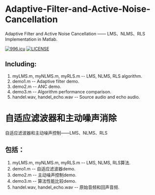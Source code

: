 # Adaptive-Filter-and-Active-Noise-Cancellation
Adaptive Filter and Active Noise Cancellation —— LMS、NLMS、RLS Implementation in Matlab.

[![996.icu](https://img.shields.io/badge/link-996.icu-red.svg)](https://996.icu)
[![LICENSE](https://img.shields.io/badge/license-Anti%20996-blue.svg)](https://github.com/996icu/996.ICU/blob/master/LICENSE)
## Including:
1. myLMS.m, myNLMS.m, myRLS.m -- LMS, NLMS, RLS algorithm.
2. demo1.m -- Adaptive filter demo.
3. demo2.m -- ANC demo.
4. demo3.m -- Algorithm performance comparison.
4. handel.wav, handel_echo.wav -- Source audio and echo audio.

# 自适应滤波器和主动噪声消除
自适应滤波器和主动噪声控制——LMS、NLMS、RLS
## 包括：
1. myLMS.m, myNLMS.m, myRLS.m -- LMS, NLMS, RLS算法.
2. demo1.m -- 自适应滤波器demo.
3. demo2.m -- 主动噪声控制demo.
4. demo3.m -- 算法性能比较demo.
4. handel.wav, handel_echo.wav -- 原始音频和回声音频.
